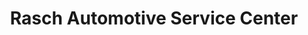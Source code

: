 ---
title: "Rasch Automotive Service Center"
url: /kirkwood/rasch-automotive-service-center/
shop: car repair
---